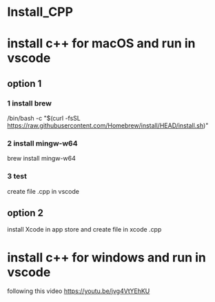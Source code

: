 # Install_CPP

# install c++ for macOS and run in vscode
## option 1
 
### 1 install brew
/bin/bash -c "$(curl -fsSL https://raw.githubusercontent.com/Homebrew/install/HEAD/install.sh)"

### 2 install mingw-w64
brew install mingw-w64

### 3 test 
create file .cpp in vscode


## option 2

install Xcode in app store and create file in xcode .cpp


# install c++ for windows and run in vscode

following this video
https://youtu.be/jvg4VtYEhKU
